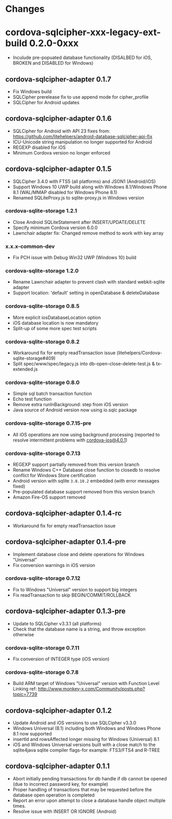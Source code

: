 # Changes

# cordova-sqlcipher-xxx-legacy-ext-build 0.2.0-0xxx

- Inculude pre-popuated database functionality (DISALBED for iOS, BROKEN and DISABLED for Windows)

## cordova-sqlcipher-adapter 0.1.7

- Fix Windows build
- SQLCipher prerelease fix to use append mode for cipher_profile
- SQLCipher for Android updates

## cordova-sqlcipher-adapter 0.1.6

- SQLCipher for Android with API 23 fixes from: https://github.com/litehelpers/android-database-sqlcipher-api-fix
- ICU-Unicode string manipulation no longer supported for Android
- REGEXP disabled for iOS
- Minimum Cordova version no longer enforced

## cordova-sqlcipher-adapter 0.1.5

- SQLCipher 3.4.0 with FTS5 (all platforms) and JSON1 (Android/iOS)
- Support Windows 10 UWP build along with Windows 8.1/Windows Phone 8.1 (WAL/MMAP disabled for Windows Phone 8.1)
- Renamed SQLiteProxy.js to sqlite-proxy.js in Windows version

### cordova-sqlite-storage 1.2.1

- Close Android SQLiteStatement after INSERT/UPDATE/DELETE
- Specify minimum Cordova version 6.0.0
- Lawnchair adapter fix: Changed remove method to work with key array

### x.x.x-common-dev

- Fix PCH issue with Debug Win32 UWP (Windows 10) build

### cordova-sqlite-storage 1.2.0

- Rename Lawnchair adapter to prevent clash with standard webkit-sqlite adapter
- Support location: 'default' setting in openDatabase & deleteDatabase

### cordova-sqlite-storage 0.8.5

- More explicit iosDatabaseLocation option
- iOS database location is now mandatory
- Split-up of some more spec test scripts

### cordova-sqlite-storage 0.8.2

- Workaround fix for empty readTransaction issue (litehelpers/Cordova-sqlite-storage#409)
- Split spec/www/spec/legacy.js into db-open-close-delete-test.js & tx-extended.js

### cordova-sqlite-storage 0.8.0

- Simple sql batch transaction function
- Echo test function
- Remove extra runInBackground: step from iOS version
- Java source of Android version now using io.sqlc package

### cordova-sqlite-storage 0.7.15-pre

- All iOS operations are now using background processing (reported to resolve intermittent problems with cordova-ios@4.0.1)

### cordova-sqlite-storage 0.7.13

- REGEXP support partially removed from this version branch
- Rename Windows C++ Database close function to closedb to resolve conflict for Windows Store certification
- Android version with sqlite `3.8.10.2` embedded (with error messages fixed)
- Pre-populated database support removed from this version branch
- Amazon Fire-OS support removed

## cordova-sqlcipher-adapter 0.1.4-rc

- Workaround fix for empty readTransaction issue

## cordova-sqlcipher-adapter 0.1.4-pre

- Implement database close and delete operations for Windows "Universal"
- Fix conversion warnings in iOS version

### cordova-sqlite-storage 0.7.12

- Fix to Windows "Universal" version to support big integers
- Fix readTransaction to skip BEGIN/COMMIT/ROLLBACK

## cordova-sqlcipher-adapter 0.1.3-pre

- Update to SQLCipher v3.3.1 (all platforms)
- Check that the database name is a string, and throw exception otherwise

### cordova-sqlite-storage 0.7.11

- Fix conversion of INTEGER type (iOS version)

### cordova-sqlite-storage 0.7.8

- Build ARM target of Windows "Universal" version with Function Level Linking ref: http://www.monkey-x.com/Community/posts.php?topic=7739

## cordova-sqlcipher-adapter 0.1.2

- Update Android and iOS versions to use SQLCipher v3.3.0
- Windows Universal (8.1) including both Windows and Windows Phone 8.1 now supported
- insertId and rowsAffected longer missing for Windows (Universal) 8.1
- iOS and Windows Universal versions built with a close match to the sqlite4java sqlite compiler flags-for example: FTS3/FTS4 and R-TREE

## cordova-sqlcipher-adapter 0.1.1

- Abort initially pending transactions for db handle if db cannot be opened (due to incorrect password key, for example)
- Proper handling of transactions that may be requested before the database open operation is completed
- Report an error upon attempt to close a database handle object multiple times.
- Resolve issue with INSERT OR IGNORE (Android)
